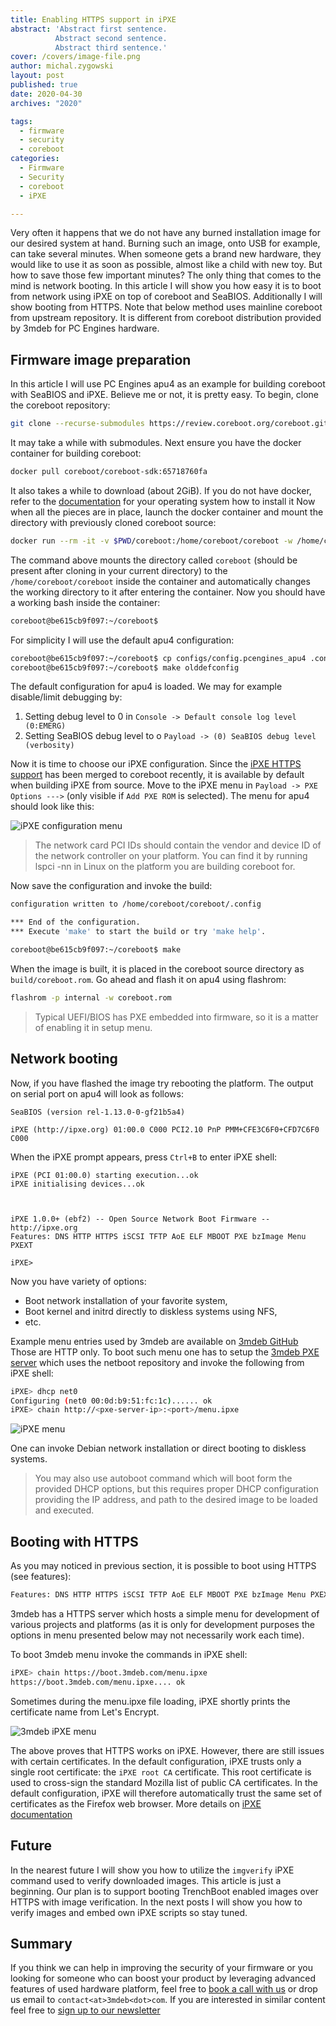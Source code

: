 ```yaml
---
title: Enabling HTTPS support in iPXE
abstract: 'Abstract first sentence.
          Abstract second sentence.
          Abstract third sentence.'
cover: /covers/image-file.png
author: michal.zygowski
layout: post
published: true
date: 2020-04-30
archives: "2020"

tags:
  - firmware
  - security
  - coreboot
categories:
  - Firmware
  - Security
  - coreboot
  - iPXE

---
```


Very often it happens that we do not have any burned installation image for our
desired system at hand. Burning such an image, onto USB for example, can take
several minutes. When someone gets a brand new hardware, they would like to use
it as soon as possible, almost like a child with new toy. But how to save those
few important minutes? The only thing that comes to the mind is network
booting. In this article I will show you how easy it is to boot from network
using iPXE on top of coreboot and SeaBIOS. Additionally I will show booting
from HTTPS. Note that below method uses mainline coreboot from upstream
repository. It is different from coreboot distribution provided by 3mdeb for PC
Engines hardware.

## Firmware image preparation

In this article I will use PC Engines apu4 as an example for building coreboot
with SeaBIOS and iPXE. Believe me or not, it is pretty easy. To begin, clone
the coreboot repository:

```bash
git clone --recurse-submodules https://review.coreboot.org/coreboot.git
```

It may take a while with submodules. Next ensure you have the docker container
for building coreboot:

```bash
docker pull coreboot/coreboot-sdk:65718760fa
```

It also takes a while to download (about 2GiB). If you do not have docker,
refer to the [documentation](https://docs.docker.com/get-docker/) for your
operating system how to install it Now when all the pieces are in place, launch
the docker container and mount the directory with previously cloned coreboot
source:

```bash
docker run --rm -it -v $PWD/coreboot:/home/coreboot/coreboot -w /home/coreboot/coreboot coreboot/coreboot-sdk:65718760fa /bin/bash
```

The command above mounts the directory called `coreboot` (should be present
after cloning in your current directory) to the `/home/coreboot/coreboot`
inside the container and automatically changes the working directory to it
after entering the container. Now you should have a working bash inside the
container:

```bash
coreboot@be615cb9f097:~/coreboot$
```

For simplicity I will use the default apu4 configuration:

```bash
coreboot@be615cb9f097:~/coreboot$ cp configs/config.pcengines_apu4 .config
coreboot@be615cb9f097:~/coreboot$ make olddefconfig
```

The default configuration for apu4 is loaded. We may for example disable/limit
debugging by:

1. Setting debug level to 0 in `Console -> Default console log level (0:EMERG)`
2. Setting SeaBIOS debug level to o `Payload -> (0) SeaBIOS debug level (verbosity)`

Now it is time to choose our iPXE configuration. Since the 
[iPXE HTTPS support](https://review.coreboot.org/c/coreboot/+/31086) has been
merged to coreboot recently, it is available by default when building iPXE from
source. Move to the iPXE menu in `Payload -> PXE Options --->` (only visible if
`Add PXE ROM` is selected). The menu for apu4 should look like this:

![iPXE configuration menu](/img/pxe_https.png)

> The network card PCI IDs should contain the vendor and device ID of the
> network controller on your platform. You can find it by running lspci -nn in
> Linux on the platform you are building coreboot for.

Now save the configuration and invoke the build:

```bash
configuration written to /home/coreboot/coreboot/.config

*** End of the configuration.
*** Execute 'make' to start the build or try 'make help'.

coreboot@be615cb9f097:~/coreboot$ make
```

When the image is built, it is placed in the coreboot source directory as
`build/coreboot.rom`. Go ahead and flash it on apu4 using flashrom:

```bash
flashrom -p internal -w coreboot.rom
```

> Typical UEFI/BIOS has PXE embedded into firmware, so it is a matter of
> enabling it in setup menu.

## Network booting

Now, if you have flashed the image try rebooting the platform. The output on
serial port on apu4 will look as follows:

```
SeaBIOS (version rel-1.13.0-0-gf21b5a4)

iPXE (http://ipxe.org) 01:00.0 C000 PCI2.10 PnP PMM+CFE3C6F0+CFD7C6F0 C000
```

When the iPXE prompt appears, press `Ctrl+B` to enter iPXE shell:

```
iPXE (PCI 01:00.0) starting execution...ok
iPXE initialising devices...ok



iPXE 1.0.0+ (ebf2) -- Open Source Network Boot Firmware -- http://ipxe.org
Features: DNS HTTP HTTPS iSCSI TFTP AoE ELF MBOOT PXE bzImage Menu PXEXT

iPXE>
```

Now you have variety of options:

- Boot network installation of your favorite system,
- Boot kernel and initrd directly to diskless systems using NFS,
- etc.

Example menu entries used by 3mdeb are available on [3mdeb GitHub](https://github.com/3mdeb/netboot/blob/master/menu.ipxe)
Those are HTTP only. To boot such menu one has to setup the [3mdeb PXE server](https://github.com/3mdeb/pxe-server)
which uses the netboot repository and invoke the following from iPXE shell:

```bash
iPXE> dhcp net0
Configuring (net0 00:0d:b9:51:fc:1c)...... ok
iPXE> chain http://<pxe-server-ip>:<port>/menu.ipxe
```

![iPXE menu](/img/pxe_menu.png)

One can invoke Debian network installation or direct booting to diskless
systems.

> You may also use autoboot command which will boot form the provided DHCP
> options, but this requires proper DHCP configuration providing the IP
> address, and path to the desired image to be loaded and executed.

## Booting with HTTPS

As you may noticed in previous section, it is possible to boot using HTTPS (see
features):

```bash
Features: DNS HTTP HTTPS iSCSI TFTP AoE ELF MBOOT PXE bzImage Menu PXEXT
```

3mdeb has a HTTPS server which hosts a simple menu for development of various
projects and platforms (as it is only for development purposes the options in
menu presented below may not necessarily work each time).

To boot 3mdeb menu invoke the commands in iPXE shell:

```bash
iPXE> chain https://boot.3mdeb.com/menu.ipxe
https://boot.3mdeb.com/menu.ipxe.... ok
```

Sometimes during the menu.ipxe file loading, iPXE shortly prints the
certificate name from Let's Encrypt.

![3mdeb iPXE menu](/img/3mdeb_pxe_menu.png)

The above proves that HTTPS works on iPXE. However, there are still issues with
certain certificates. In the default configuration, iPXE trusts only a single
root certificate: the `iPXE root CA` certificate. This root certificate is used
to cross-sign the standard Mozilla list of public CA certificates. In the
default configuration, iPXE will therefore automatically trust the same set of
certificates as the Firefox web browser. More details on [iPXE documentation](https://ipxe.org/crypto)

## Future

In the nearest future I will show you how to utilize the `imgverify` iPXE
command used to verify downloaded images. This article is just a beginning. Our
plan is to support booting TrenchBoot enabled images over HTTPS with image
verification. In the next posts I will show you how to verify images and embed
own iPXE scripts so stay tuned.

## Summary

If you think we can help in improving the security of your firmware or you
looking for someone who can boost your product by leveraging advanced features
of used hardware platform, feel free to [book a call with us](https://calendly.com/3mdeb/consulting-remote-meeting)
or drop us email to `contact<at>3mdeb<dot>com`. If you are interested in similar
content feel free to [sign up to our newsletter](http://eepurl.com/gfoekD)
